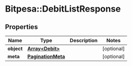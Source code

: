 # Bitpesa::DebitListResponse

## Properties
Name | Type | Description | Notes
------------ | ------------- | ------------- | -------------
**object** | [**Array&lt;Debit&gt;**](Debit.md) |  | [optional] 
**meta** | [**PaginationMeta**](PaginationMeta.md) |  | [optional] 


